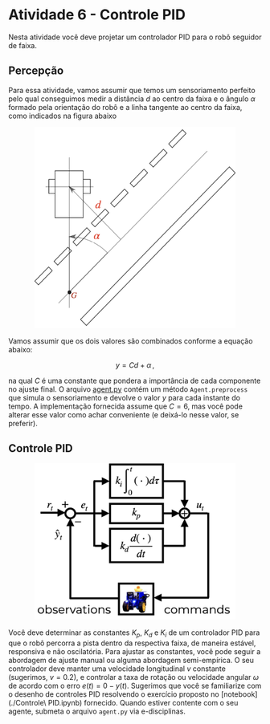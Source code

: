# Atividade 6 - Controle PID

Nesta atividade você deve projetar um controlador PID para o robô seguidor de faixa. 

## Percepção

Para essa atividade, vamos assumir que temos um sensoriamento perfeito pelo qual conseguimos medir a distância $`d`$ ao centro da faixa e o ângulo $`\alpha`$ formado pela orientação do robô e a linha tangente ao centro da faixa, como indicados na figura abaixo

<figure>
  <div style="text-align:center;">
  <img src="img/lane_following.png" alt="Seguidor de faixa" width="400px">
  </div>
</figure>

Vamos assumir que os dois valores são combinados conforme a equação abaixo:

```math
  y=Cd+\alpha \, ,
```
na qual $`C`$ é uma constante que pondera a importância de cada componente no ajuste final.
O arquivo [agent.py](./agent.py) contém um método `Agent.preprocess` que simula o sensoriamento e devolve o valor $`y`$ para cada instante do tempo.
A implementação fornecida assume que $`C=6`$, mas você pode alterar esse valor como achar conveniente (e deixá-lo nesse valor, se preferir).


## Controle PID

<figure>
  <div style="text-align:center;">
  <img src="img/pid-control-diagram.jpg" alt="Controlador PID" width="400px">
  </div>
</figure>


Você deve determinar as constantes $`K_p`$, $`K_d`$ e $`K_i`$ de um controlador PID para que o robô percorra a pista dentro da respectiva faixa, de maneira estável, responsiva e não oscilatória. Para ajustar as constantes, você pode seguir a abordagem de ajuste manual ou alguma abordagem semi-empírica.
O seu controlador deve manter uma velocidade longitudinal $`v`$ constante (sugerimos, $`v=0.2`$), e controlar a taxa de rotação ou velocidade angular $`\omega`$ de acordo com o erro $`e(t)=0-y(t)`$. 
Sugerimos que você se familiarize com o desenho de controles PID resolvendo o exercício proposto no [notebook](./Controle\ PID.ipynb) fornecido.
Quando estiver contente com o seu agente, submeta o arquivo `agent.py` via e-disciplinas.

